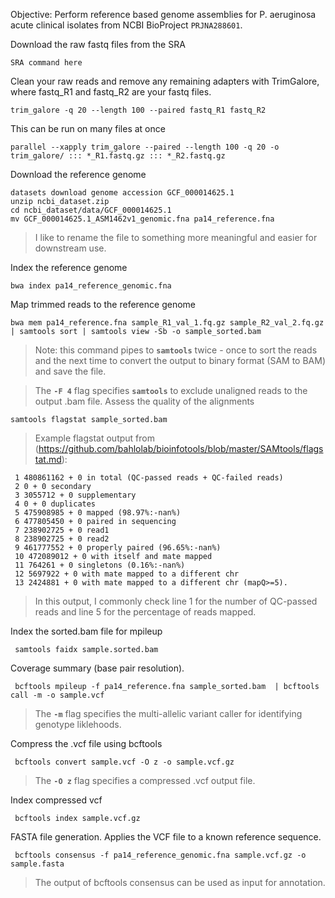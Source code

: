 Objective: Perform reference based genome assemblies for P. aeruginosa acute clinical isolates from NCBI BioProject `PRJNA288601`.

Download the raw fastq files from the SRA

	SRA command here

Clean your raw reads and remove any remaining adapters with TrimGalore, where fastq_R1 and fastq_R2 are your fastq files.

	trim_galore -q 20 --length 100 --paired fastq_R1 fastq_R2

 This can be run on many files at once

	parallel --xapply trim_galore --paired --length 100 -q 20 -o trim_galore/ ::: *_R1.fastq.gz ::: *_R2.fastq.gz

Download the reference genome

	datasets download genome accession GCF_000014625.1
	unzip ncbi_dataset.zip
	cd ncbi_dataset/data/GCF_000014625.1
	mv GCF_000014625.1_ASM1462v1_genomic.fna pa14_reference.fna
 > I like to rename the file to something more meaningful and easier for downstream use.

 Index the reference genome
 
	bwa index pa14_reference_genomic.fna
 
 Map trimmed reads to the reference genome
 
	bwa mem pa14_reference.fna sample_R1_val_1.fq.gz sample_R2_val_2.fq.gz | samtools sort | samtools view -Sb -o sample_sorted.bam
> Note: this command pipes to **`samtools`** twice - once to sort the reads and the next time to convert the output to binary format (SAM to BAM) and save the file.

> The **`-F 4`** flag specifies **`samtools`** to exclude unaligned reads to the output .bam file.
 Assess the quality of the alignments
  
	samtools flagstat sample_sorted.bam

>Example flagstat output from (https://github.com/bahlolab/bioinfotools/blob/master/SAMtools/flagstat.md):
 
	 1 480861162 + 0 in total (QC-passed reads + QC-failed reads)
	 2 0 + 0 secondary
	 3 3055712 + 0 supplementary
	 4 0 + 0 duplicates
	 5 475908985 + 0 mapped (98.97%:-nan%)
	 6 477805450 + 0 paired in sequencing
	 7 238902725 + 0 read1
	 8 238902725 + 0 read2
	 9 461777552 + 0 properly paired (96.65%:-nan%)
	 10 472089012 + 0 with itself and mate mapped
	 11 764261 + 0 singletons (0.16%:-nan%)
  	 12 5697922 + 0 with mate mapped to a different chr
	 13 2424881 + 0 with mate mapped to a different chr (mapQ>=5).
> In this output, I commonly check line 1 for the number of QC-passed reads and line 5 for the percentage of reads mapped.

 Index the sorted.bam file for mpileup
  
	 samtools faidx sample.sorted.bam

Coverage summary (base pair resolution).
 
	 bcftools mpileup -f pa14_reference.fna sample_sorted.bam  | bcftools call -m -o sample.vcf
  
> The **`-m`** flag specifies the multi-allelic variant caller for identifying genotype liklehoods.

Compress the .vcf file using bcftools
 
	 bcftools convert sample.vcf -O z -o sample.vcf.gz
    
> The **`-O z`** flag specifies a compressed .vcf output file.

Index compressed vcf
 
	 bcftools index sample.vcf.gz

FASTA file generation. Applies the VCF file to a known reference sequence.
 
	 bcftools consensus -f pa14_reference_genomic.fna sample.vcf.gz -o sample.fasta

> The output of bcftools consensus can be used as input for annotation.


